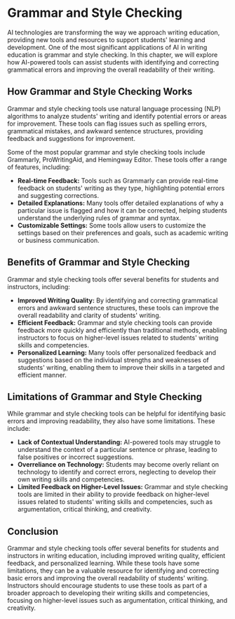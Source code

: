 Grammar and Style Checking
==============================================================================

AI technologies are transforming the way we approach writing education, providing new tools and resources to support students' learning and development. One of the most significant applications of AI in writing education is grammar and style checking. In this chapter, we will explore how AI-powered tools can assist students with identifying and correcting grammatical errors and improving the overall readability of their writing.

How Grammar and Style Checking Works
------------------------------------

Grammar and style checking tools use natural language processing (NLP) algorithms to analyze students' writing and identify potential errors or areas for improvement. These tools can flag issues such as spelling errors, grammatical mistakes, and awkward sentence structures, providing feedback and suggestions for improvement.

Some of the most popular grammar and style checking tools include Grammarly, ProWritingAid, and Hemingway Editor. These tools offer a range of features, including:

* **Real-time Feedback:** Tools such as Grammarly can provide real-time feedback on students' writing as they type, highlighting potential errors and suggesting corrections.
* **Detailed Explanations:** Many tools offer detailed explanations of why a particular issue is flagged and how it can be corrected, helping students understand the underlying rules of grammar and syntax.
* **Customizable Settings:** Some tools allow users to customize the settings based on their preferences and goals, such as academic writing or business communication.

Benefits of Grammar and Style Checking
--------------------------------------

Grammar and style checking tools offer several benefits for students and instructors, including:

* **Improved Writing Quality:** By identifying and correcting grammatical errors and awkward sentence structures, these tools can improve the overall readability and clarity of students' writing.
* **Efficient Feedback:** Grammar and style checking tools can provide feedback more quickly and efficiently than traditional methods, enabling instructors to focus on higher-level issues related to students' writing skills and competencies.
* **Personalized Learning:** Many tools offer personalized feedback and suggestions based on the individual strengths and weaknesses of students' writing, enabling them to improve their skills in a targeted and efficient manner.

Limitations of Grammar and Style Checking
-----------------------------------------

While grammar and style checking tools can be helpful for identifying basic errors and improving readability, they also have some limitations. These include:

* **Lack of Contextual Understanding:** AI-powered tools may struggle to understand the context of a particular sentence or phrase, leading to false positives or incorrect suggestions.
* **Overreliance on Technology:** Students may become overly reliant on technology to identify and correct errors, neglecting to develop their own writing skills and competencies.
* **Limited Feedback on Higher-Level Issues:** Grammar and style checking tools are limited in their ability to provide feedback on higher-level issues related to students' writing skills and competencies, such as argumentation, critical thinking, and creativity.

Conclusion
----------

Grammar and style checking tools offer several benefits for students and instructors in writing education, including improved writing quality, efficient feedback, and personalized learning. While these tools have some limitations, they can be a valuable resource for identifying and correcting basic errors and improving the overall readability of students' writing. Instructors should encourage students to use these tools as part of a broader approach to developing their writing skills and competencies, focusing on higher-level issues such as argumentation, critical thinking, and creativity.
